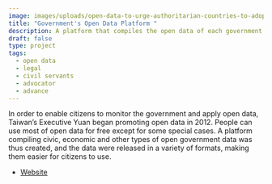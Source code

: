 ```yaml
---
image: images/uploads/open-data-to-urge-authoritarian-countries-to-adopt-open-data-act-1-.jpg
title: "Government's Open Data Platform "
description: A platform that compiles the open data of each government body.
draft: false
type: project
tags:
  - open data
  - legal
  - civil servants
  - advocator
  - advance
---
```

In order to enable citizens to monitor the government and apply open data, Taiwan’s Executive Yuan began promoting open data in 2012. People can use most of open data for free except for some special cases. A platform compiling civic, economic and other types of open government data was thus created, and the data were released in a variety of formats, making them easier for citizens to use.

- [Website](https://data.gov.tw/)
